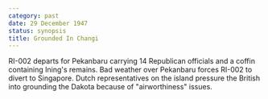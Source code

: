 ```yaml
---
category: past
date: 29 December 1947
status: synopsis
title: Grounded In Changi
---
```



RI-002 departs for Pekanbaru carrying 14 Republican
officials and a coffin containing Ining's remains. Bad weather over
Pekanbaru forces RI-002 to divert to Singapore. Dutch representatives on
the island pressure the British into grounding the Dakota because of
"airworthiness" issues.
